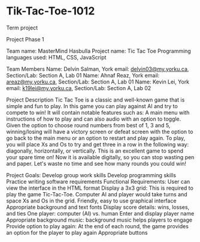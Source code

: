# Tik-Tac-Toe-1012
Term project


Project Phase 1


Team name: MasterMind Hasbulla
Project name: Tic Tac Toe
Programming languages used: HTML, CSS, JavaScript

Team Members
Name: Delvin Salman, 
York email: delvin03@my.yorku.ca, Section/Lab: Section A, Lab 01
Name: Ahnaf Reaz, York email: areaz@my.yorku.ca, Section/Lab: Section A, Lab 01
Name: Kevin Lei, York email: k19lei@my.yorku.ca, Section/Lab: Section A, Lab 02


Project Description
Tic Tac Toe is a classic and well-known game that is simple and fun to play. In this game you can play against AI and try to compete to win! It will contain notable features such as: A main menu with instructions of how to play and can also audio with an option to toggle. Given the option to choose round numbers from best of 1, 3 and 5, winning/losing will have a victory screen or defeat screen with the option to go back to the main menu or an option to restart and play again. To play, you will place Xs and Os to try and get three in a row in the following way: diagonally, horizontally, or vertically. This is an excellent game to spend your spare time on! Now it is available digitally, so you can stop wasting pen and paper. Let's waste no time and see how many rounds you could win!


Project Goals:
Develop group work skills
Develop programming skills
Practice writing software requirements
Functional Requirements:
User can view the interface in the HTML format
Display a 3x3 grid: This is required to play the game Tic-Tac-Toe. Computer AI and player would take turns and space Xs and Os in the grid.
Friendly, easy to use graphical interface
Appropriate background and text fonts
Display score details: wins, losses, and ties
One player: computer (AI) vs. human
Enter and display player name
Appropriate background music: background music helps players to engage
Provide option to play again: At the end of each round, the game provides an option for the player to play again
Appropriate buttons
